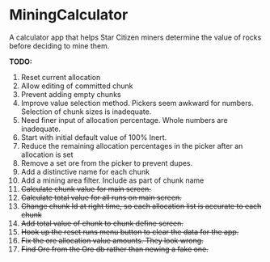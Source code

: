 # MiningCalculator

A calculator app that helps Star Citizen miners determine the value of rocks before deciding to mine them.


**TODO:** 
1. Reset current allocation
1. Allow editing of committed chunk
1. Prevent adding empty chunks
1. Improve value selection method. Pickers seem awkward for numbers. Selection of chunk sizes is inadequate.
1. Need finer input of allocation percentage. Whole numbers are inadequate.
1. Start with initial default value of 100% Inert.
1. Reduce the remaining allocation percentages in the picker after an allocation is set
1. Remove a set ore from the picker to prevent dupes.
1. Add a distinctive name for each chunk
1. Add a mining area filter. Include as part of chunk name
1. ~~Calculate chunk value for main screen.~~
1. ~~Calculate total value for all runs on main screen.~~
1. ~~Change chunk Id at right time, so each allocation list is accurate to each chunk~~
1. ~~Add total value of chunk to chunk define screen.~~
1. ~~Hook up the reset runs menu button to clear the data for the app.~~
1. ~~Fix the ore allocation value amounts. They look wrong.~~
1. ~~Find Ore from the Ore db rather than newing a fake one.~~

